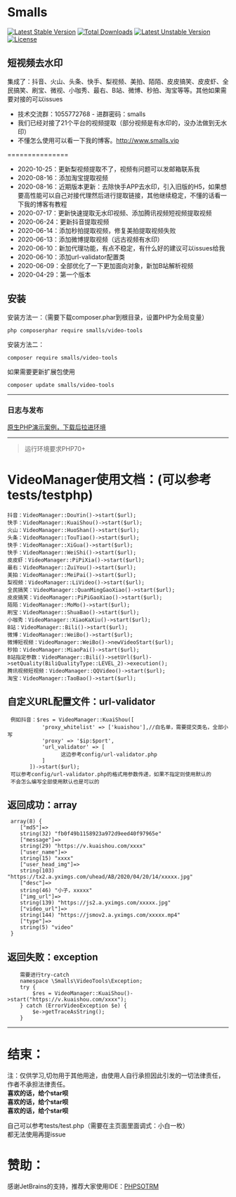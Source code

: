 <h1>Smalls</h1>
<p>
<a href="https://packagist.org/packages/smalls/video-tools"><img src="https://poser.pugx.org/smalls/video-tools/v/stable" alt="Latest Stable Version"></a>
<a href="https://packagist.org/packages/smalls/video-tools"><img src="https://poser.pugx.org/smalls/video-tools/downloads" alt="Total Downloads"></a>
<a href="https://packagist.org/packages/smalls/video-tools"><img src="https://poser.pugx.org/smalls/video-tools/v/unstable" alt="Latest Unstable Version"></a>
<a href="https://packagist.org/packages/smalls/video-tools"><img src="https://poser.pugx.org/smalls/video-tools/license" alt="License"></a>
</p>

## 短视频去水印
集成了：抖音、火山、头条、快手、梨视频、美拍、陌陌、皮皮搞笑、皮皮虾、全民搞笑、刷宝、微视、小咖秀、最右、B站、微博、秒拍、淘宝等等。其他如果需要对接的可以issues

* 技术交流群：1055772768 - 进群密码：smalls
* 我们已经对接了21个平台的视频提取（部分视频是有水印的，没办法做到无水印）
* 不懂怎么使用可以看一下我的博客。http://www.smalls.vip

===============
* 2020-10-25：更新梨视频提取不了，视频有问题可以发邮箱联系我
* 2020-08-16：添加淘宝提取视频
* 2020-08-16：近期版本更新：去除快手APP去水印，引入旧版的H5，如果想要高性能可以自己对接代理然后进行提取链接，其他继续稳定，不懂的话看一下我的博客有教程
* 2020-07-17：更新快速提取无水印视频、添加腾讯视频短视频提取视频
* 2020-06-24：更新抖音提取视频
* 2020-06-14：添加秒拍提取视频，修复美拍提取视频失败
* 2020-06-13：添加微博提取视频（远古视频有水印）
* 2020-06-10：新加代理功能，有点不稳定，有什么好的建议可以issues给我
* 2020-06-10：添加url-validator配置类
* 2020-06-09：全部优化了一下更加面向对象，新加B站解析视频
* 2020-04-29：第一个版本

## 安装

安装方法一：（需要下载composer.phar到根目录，设置PHP为全局变量）
~~~
php composerphar require smalls/video-tools
~~~
安装方法二：
~~~
composer require smalls/video-tools
~~~

如果需要更新扩展包使用
~~~
composer update smalls/video-tools
~~~
 ********
### 日志与发布
[原生PHP演示案例，下载后拉进环境](https://github.com/smalls0098/origin-php-watermark-api)
 ********
> 运行环境要求PHP70+
 
 VideoManager使用文档：(可以参考tests/testphp)
 ==
    抖音：VideoManager::DouYin()->start($url);
    快手：VideoManager::KuaiShou()->start($url);
    火山：VideoManager::HuoShan()->start($url);
    头条：VideoManager::TouTiao()->start($url);
    快手：VideoManager::XiGua()->start($url);
    快手：VideoManager::WeiShi()->start($url);
    皮皮虾：VideoManager::PiPiXia()->start($url);
    最右：VideoManager::ZuiYou()->start($url);
    美拍：VideoManager::MeiPai()->start($url);
    梨视频：VideoManager::LiVideo()->start($url);
    全民搞笑：VideoManager::QuanMingGaoXiao()->start($url);
    皮皮搞笑：VideoManager::PiPiGaoXiao()->start($url);
    陌陌：VideoManager::MoMo()->start($url);
    刷宝：VideoManager::ShuaBao()->start($url);
    小咖秀：VideoManager::XiaoKaXiu()->start($url);
    B站：VideoManager::Bili()->start($url);
    微博：VideoManager::WeiBo()->start($url);
    微博短视频：VideoManager::WeiBo()->newVideoStart($url);
    秒拍：VideoManager::MiaoPai()->start($url);
    B站指定参数：VideoManager::Bili()->setUrl($url)->setQuality(BiliQualityType::LEVEL_2)->execution();
    腾讯视频短视频：VideoManager::QQVideo()->start($url);
    淘宝：VideoManager::TaoBao()->start($url);
   自定义URL配置文件：url-validator
   --
   ````
    例如抖音：$res = VideoManager::KuaiShou([
              'proxy_whitelist' => ['kuaishou'],//白名单，需要提交类名，全部小写
              'proxy' => '$ip:$port',
              'url_validator' => [
                    这边参考config/url-validator.php
              ]
          ])->start($url);
    可以参考config/url-validator.php的格式用参数传递，如果不指定则使用默认的
    不会怎么编写全部使用默认也是可以的
   ````
   返回成功：array
   --
   ````
    array(8) {
       ["md5"]=>
       string(32) "fb0f49b1158923a972d9eed40f97965e"
       ["message"]=>
       string(29) "https://v.kuaishou.com/xxxx"
       ["user_name"]=>
       string(15) "xxxx"
       ["user_head_img"]=>
       string(103) "https://tx2.a.yximgs.com/uhead/AB/2020/04/20/14/xxxxx.jpg"
       ["desc"]=>
       string(46) "小子，xxxxx"
       ["img_url"]=>
       string(139) "https://js2.a.yximgs.com/xxxxx.jpg"
       ["video_url"]=>
       string(144) "https://jsmov2.a.yximgs.com/xxxxx.mp4"
       ["type"]=>
       string(5) "video"
    }
   ````
   返回失败：exception
   --
   ````
       需要进行try-catch
       namespace \Smalls\VideoTools\Exception;
       try {
           $res = VideoManager::KuaiShou()->start("https://v.kuaishou.com/xxxx");
       } catch (ErrorVideoException $e) {
           $e->getTraceAsString();
       }
   ````
  ********
结束：  
==
  <font>注：仅供学习,切勿用于其他用途，由使用人自行承担因此引发的一切法律责任，作者不承担法律责任。</font> <br>
  **喜欢的话，给个star呗**<br>
  **喜欢的话，给个star呗**<br>
  **喜欢的话，给个star呗**<br>
  
  自己可以参考tests/test.php（需要在主页面里面调式：小白一枚）<br>
  都无法使用再提issue
  
  
赞助：  
==
感谢JetBrains的支持，推荐大家使用IDE：[PHPSOTRM](https://www.jetbrains.com/?from=video-tools)
